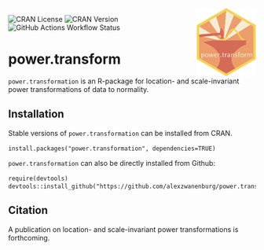 <img src="icon/hexicon.svg" align="right" width="120"/>

![CRAN License](https://img.shields.io/cran/l/power.transform)
![CRAN Version](https://img.shields.io/cran/v/power.transform)
![GitHub Actions Workflow Status](https://img.shields.io/github/actions/workflow/status/oncoray/power.transform/auto-test-package_time_trigger.yml)

# power.transform 

`power.transformation` is an R-package for location- and scale-invariant power 
transformations of data to normality.

## Installation

Stable versions of `power.transformation` can be installed from CRAN.

    install.packages("power.transformation", dependencies=TRUE)

`power.transformation` can also be directly installed from Github:

    require(devtools)
    devtools::install_github("https://github.com/alexzwanenburg/power.transform")

## Citation

A publication on location- and scale-invariant power transformations is forthcoming.
